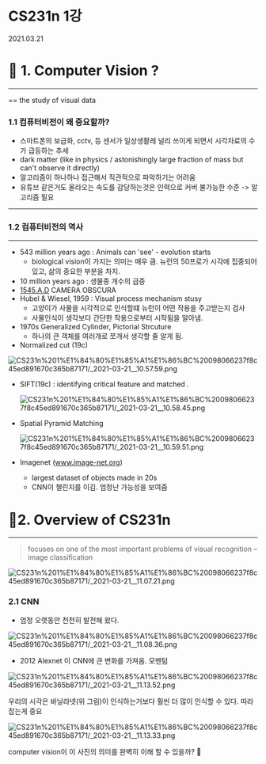 # CS231n 1강

2021.03.21

# 🥑 1. Computer Vision ?

---

== the study of visual data

### 1.1 컴퓨터비전이 왜 중요할까?

- 스마트폰의 보급화, cctv, 등 센서가 일상생활레 널리 쓰이게 되면서 시각자료의 수가 급등하는 추세
- dark matter (like in physics / astonishingly large fraction of mass but can't observe it directly)
- 알고리즘이 하나하나 접근해서 직관적으로 파악하기는 어려움
- 유튜브 같은거도 올라오는 속도를 감당하는것은 인력으로 커버 불가능한 수준 -> 알고리즘 필요

---

### 1.2 컴퓨터비전의 역사

---

- 543 million years ago : Animals can 'see' - evolution starts
    - biological vision이 가지는 의미는 매우 큼. 뉴런의 50프로가 시각에 집중되어있고, 삶의 중요한 부분을 차지.
- 10 million years ago : 생물종 개수의 급증
- [1545.A.D](http://1545.ad/) CAMERA OBSCURA
- Hubel & Wiesel, 1959 : Visual process mechanism stusy
    - 고양이가 사물을 시각적으로 인식할떄 뉴런이 어떤 작용을 주고받는지 검사
    - 사물인식이 생각보다 간단한 작용으로부터 시작됨을 알아냄.
- 1970s  Generalized Cylinder, Pictorial Strcuture
    - 하나의 큰 객체를 여러개로 쪼개서 생각할 줄 알게 됨.
- Normalized cut (19c)

![CS231n%201%E1%84%80%E1%85%A1%E1%86%BC%20098066237f8c45ed891670c365b87171/_2021-03-21__10.57.59.png](CS231n%201%E1%84%80%E1%85%A1%E1%86%BC%20098066237f8c45ed891670c365b87171/_2021-03-21__10.57.59.png)

- SIFT(19c) : identifying critical feature and matched .

    ![CS231n%201%E1%84%80%E1%85%A1%E1%86%BC%20098066237f8c45ed891670c365b87171/_2021-03-21__10.58.45.png](CS231n%201%E1%84%80%E1%85%A1%E1%86%BC%20098066237f8c45ed891670c365b87171/_2021-03-21__10.58.45.png)

- Spatial Pyramid Matching

    ![CS231n%201%E1%84%80%E1%85%A1%E1%86%BC%20098066237f8c45ed891670c365b87171/_2021-03-21__10.59.51.png](CS231n%201%E1%84%80%E1%85%A1%E1%86%BC%20098066237f8c45ed891670c365b87171/_2021-03-21__10.59.51.png)

- Imagenet (www.image-net.org)
    - largest dataset of objects made in 20s
    - CNN이 챌린지를 이김. 엄청난 가능성을 보여줌

# 🥑2. Overview of CS231n

---

> focuses on one of the most important
problems of visual recognition –
image classification

![CS231n%201%E1%84%80%E1%85%A1%E1%86%BC%20098066237f8c45ed891670c365b87171/_2021-03-21__11.07.21.png](CS231n%201%E1%84%80%E1%85%A1%E1%86%BC%20098066237f8c45ed891670c365b87171/_2021-03-21__11.07.21.png)

### 2.1 CNN

- 엄청 오랫동안 천천히 발전해 왔다.

![CS231n%201%E1%84%80%E1%85%A1%E1%86%BC%20098066237f8c45ed891670c365b87171/_2021-03-21__11.08.36.png](CS231n%201%E1%84%80%E1%85%A1%E1%86%BC%20098066237f8c45ed891670c365b87171/_2021-03-21__11.08.36.png)

- 2012 Alexnet 이 CNN에 큰 변화를 가져옴. 모멘텀

![CS231n%201%E1%84%80%E1%85%A1%E1%86%BC%20098066237f8c45ed891670c365b87171/_2021-03-21__11.13.52.png](CS231n%201%E1%84%80%E1%85%A1%E1%86%BC%20098066237f8c45ed891670c365b87171/_2021-03-21__11.13.52.png)

우리의 시각은 바닐라넷(위 그림)이 인식하는거보다 훨씬 더 많이 인식할 수 있다. 따라잡는게 중요

![CS231n%201%E1%84%80%E1%85%A1%E1%86%BC%20098066237f8c45ed891670c365b87171/_2021-03-21__11.13.33.png](CS231n%201%E1%84%80%E1%85%A1%E1%86%BC%20098066237f8c45ed891670c365b87171/_2021-03-21__11.13.33.png)

computer vision이 이 사진의 의미를 완벽히 이해 할 수 있을까? 🤔